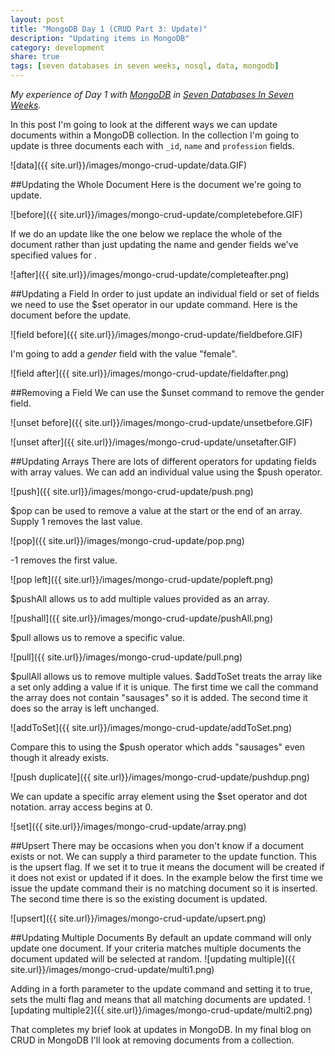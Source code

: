 ```yaml
---
layout: post
title: "MongoDB Day 1 (CRUD Part 3: Update)"
description: "Updating items in MongoDB"
category: development
share: true
tags: [seven databases in seven weeks, nosql, data, mongodb]
---
```


*My experience of Day 1 with [MongoDB](http://www.mongodb.org/) in [Seven Databases In Seven Weeks](http://pragprog.com/book/rwdata/seven-databases-in-seven-weeks).*

In this post I'm going to look at the different ways we can update documents within a MongoDB collection.
In the collection I'm going to update is three documents each with `_id`, `name` and `profession` fields.

![data]({{ site.url}}/images/mongo-crud-update/data.GIF)

##Updating the Whole Document
Here is the document we're going to update. 

![before]({{ site.url}}/images/mongo-crud-update/completebefore.GIF)

If we do an update like the one below we replace the whole of the document rather than just updating the name and gender fields we've specified values for .

![after]({{ site.url}}/images/mongo-crud-update/completeafter.png)

##Updating a Field
In order to just update an individual field or set of fields we need to use the $set operator in our update command.
Here is the document before the update. 

 ![field before]({{ site.url}}/images/mongo-crud-update/fieldbefore.GIF)

I'm going to add a *gender* field with the value "female".

![field after]({{ site.url}}/images/mongo-crud-update/fieldafter.png)

##Removing a Field 
We can use the $unset command to remove the gender field.

![unset before]({{ site.url}}/images/mongo-crud-update/unsetbefore.GIF)

![unset after]({{ site.url}}/images/mongo-crud-update/unsetafter.GIF)

##Updating Arrays
There are lots of different operators for updating fields with array values.
We can add an individual value using the $push operator. 

![push]({{ site.url}}/images/mongo-crud-update/push.png)

$pop can be used to remove a value at the start or the end of an array. Supply 1 removes the last value.

![pop]({{ site.url}}/images/mongo-crud-update/pop.png)

-1 removes the first value.

![pop left]({{ site.url}}/images/mongo-crud-update/popleft.png)

$pushAll allows us to add multiple values provided as an array.

![pushall]({{ site.url}}/images/mongo-crud-update/pushAll.png)

$pull allows us to remove a specific value.

![pull]({{ site.url}}/images/mongo-crud-update/pull.png)

$pullAll allows us to remove multiple values. $addToSet treats the array like a set only adding a value if it is unique. The first time we call the command the array does not contain "sausages" so it is added. The second time it does so the array is left unchanged.

![addToSet]({{ site.url}}/images/mongo-crud-update/addToSet.png)

Compare this to using the $push operator which adds "sausages" even though it already exists.

![push duplicate]({{ site.url}}/images/mongo-crud-update/pushdup.png)

We can update a specific array element using the $set operator and dot notation. array access begins at 0.

![set]({{ site.url}}/images/mongo-crud-update/array.png)

##Upsert
There may be occasions when you don't know if a document exists or not. We can supply a third parameter to the update function. This is the upsert flag. If we set it to true it means the document will be created if it does not exist or updated if it does. In the example below the first time we issue the update command their is no matching document so it is inserted. The second time there is so the existing document is updated.

![upsert]({{ site.url}}/images/mongo-crud-update/upsert.png)

##Updating Multiple Documents
By default an update command will only update one document. If your criteria matches multiple documents the document updated will be selected at random.
 ![updating multiple]({{ site.url}}/images/mongo-crud-update/multi1.png)

Adding in a forth parameter to the update command and setting it to true, sets the multi flag and means that all matching documents are updated.
![updating multiple2]({{ site.url}}/images/mongo-crud-update/multi2.png)

That completes my brief look at updates in MongoDB. In my final blog on CRUD in MongoDB I'll look at removing documents from a collection.
